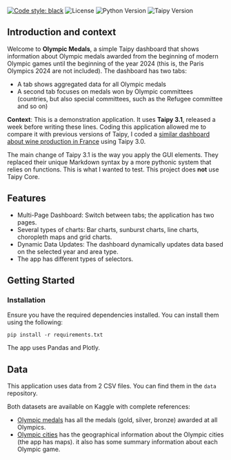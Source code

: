 [![Code style: black](https://img.shields.io/badge/code%20style-black-000000.svg)](https://github.com/psf/black)
![License](https://img.shields.io/badge/License-MIT-blue.svg)
![Python Version](https://img.shields.io/badge/Python-3.11%2B-blue.svg)
![Taipy Version](https://img.shields.io/badge/Taipy-3.1-blue.svg)

## Introduction and context

Welcome to **Olympic Medals**, a simple Taipy dashboard that shows information about Olympic medals awarded from the beginning of modern Olympic games until the beginning of the year 2024 (this is, the Paris Olympics 2024 are not included). The dashboard has two tabs:

* A tab shows aggregated data for all Olympic medals
* A second tab focuses on medals won by Olympic committees (countries, but also special committees, such as the Refugee committee and so on)


**Context**: This is a demonstration application. It uses **Taipy 3.1**, released a week before writing these lines. Coding this application allowed me to compare it with previous versions of Taipy, I coded a [similar dashboard about wine production in France](https://github.com/enarroied/taipy_wine_app) using Taipy 3.0.

The main change of Taipy 3.1 is the way you apply the GUI elements. They replaced their unique Markdown syntax by a more pythonic system that relies on functions. This is what I wanted to test. This project does **not** use Taipy Core.


## Features

* Multi-Page Dashboard: Switch between tabs; the application has two pages.
* Several types of charts: Bar charts, sunburst charts, line charts, choropleth maps and grid charts.
* Dynamic Data Updates: The dashboard dynamically updates data based on the selected year and area type. 
* The app has different types of selectors.

## Getting Started

### Installation

Ensure you have the required dependencies installed. You can install them using the following:

`pip install -r requirements.txt`

The app uses Pandas and Plotly.


## Data

This application uses data from 2 CSV files. You can find them in the `data` repository.

Both datasets are available on Kaggle with complete references:

* [Olympic medals](https://www.kaggle.com/datasets/ericnarro/all-olympic-medals-until-2024-before-paris-games) has all the medals (gold, silver, bronze) awarded at all Olympics.
* [Olympic cities](https://www.kaggle.com/datasets/ericnarro/olympic-cities-summary) has the geographical information about the Olympic cities (the app has maps). it also has some summary information about each Olympic game.